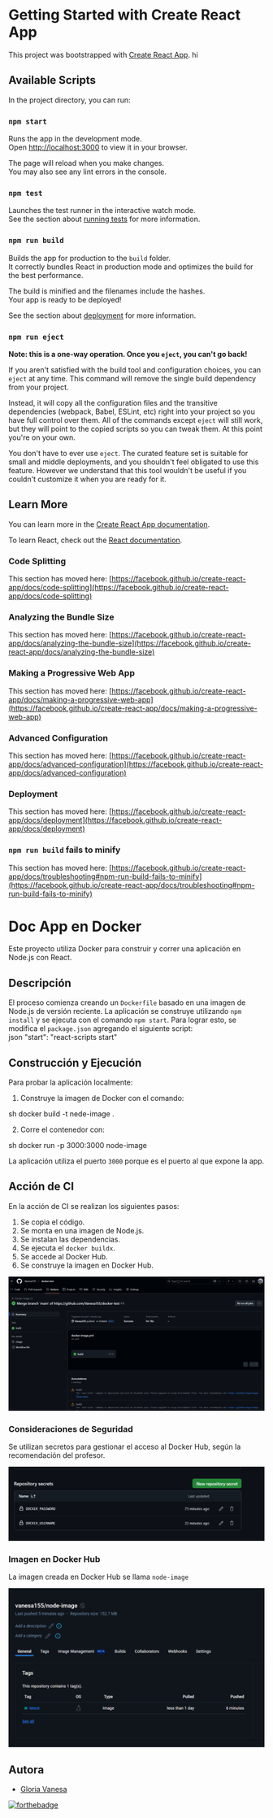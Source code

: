 # Getting Started with Create React App

This project was bootstrapped with [Create React App](https://github.com/facebook/create-react-app).
hi

## Available Scripts

In the project directory, you can run:

### `npm start`

Runs the app in the development mode.\
Open [http://localhost:3000](http://localhost:3000) to view it in your browser.

The page will reload when you make changes.\
You may also see any lint errors in the console.

### `npm test`

Launches the test runner in the interactive watch mode.\
See the section about [running tests](https://facebook.github.io/create-react-app/docs/running-tests) for more information.

### `npm run build`

Builds the app for production to the `build` folder.\
It correctly bundles React in production mode and optimizes the build for the best performance.

The build is minified and the filenames include the hashes.\
Your app is ready to be deployed!

See the section about [deployment](https://facebook.github.io/create-react-app/docs/deployment) for more information.

### `npm run eject`

**Note: this is a one-way operation. Once you `eject`, you can't go back!**

If you aren't satisfied with the build tool and configuration choices, you can `eject` at any time. This command will remove the single build dependency from your project.

Instead, it will copy all the configuration files and the transitive dependencies (webpack, Babel, ESLint, etc) right into your project so you have full control over them. All of the commands except `eject` will still work, but they will point to the copied scripts so you can tweak them. At this point you're on your own.

You don't have to ever use `eject`. The curated feature set is suitable for small and middle deployments, and you shouldn't feel obligated to use this feature. However we understand that this tool wouldn't be useful if you couldn't customize it when you are ready for it.

## Learn More

You can learn more in the [Create React App documentation](https://facebook.github.io/create-react-app/docs/getting-started).

To learn React, check out the [React documentation](https://reactjs.org/).

### Code Splitting

This section has moved here: [https://facebook.github.io/create-react-app/docs/code-splitting](https://facebook.github.io/create-react-app/docs/code-splitting)

### Analyzing the Bundle Size

This section has moved here: [https://facebook.github.io/create-react-app/docs/analyzing-the-bundle-size](https://facebook.github.io/create-react-app/docs/analyzing-the-bundle-size)

### Making a Progressive Web App

This section has moved here: [https://facebook.github.io/create-react-app/docs/making-a-progressive-web-app](https://facebook.github.io/create-react-app/docs/making-a-progressive-web-app)

### Advanced Configuration

This section has moved here: [https://facebook.github.io/create-react-app/docs/advanced-configuration](https://facebook.github.io/create-react-app/docs/advanced-configuration)

### Deployment

This section has moved here: [https://facebook.github.io/create-react-app/docs/deployment](https://facebook.github.io/create-react-app/docs/deployment)

### `npm run build` fails to minify

This section has moved here: [https://facebook.github.io/create-react-app/docs/troubleshooting#npm-run-build-fails-to-minify](https://facebook.github.io/create-react-app/docs/troubleshooting#npm-run-build-fails-to-minify)



# Doc App en Docker

Este proyecto utiliza Docker para construir y correr una aplicación en Node.js con React.

## Descripción

El proceso comienza creando un `Dockerfile` basado en una imagen de Node.js de versión reciente. La aplicación se construye utilizando `npm install` y se ejecuta con el comando `npm start`. Para lograr esto, se modifica el `package.json` agregando el siguiente script:  
json
"start": "react-scripts start"
## Construcción y Ejecución

Para probar la aplicación localmente:

1. Construye la imagen de Docker con el comando:

    
sh
    docker build -t nede-image .
    
2. Corre el contenedor con:

    
sh
    docker run -p 3000:3000 node-image
    
La aplicación utiliza el puerto `3000` porque es el puerto al que expone la app.

## Acción de CI

En la acción de CI se realizan los siguientes pasos:

1. Se copia el código.
2. Se monta en una imagen de Node.js.
3. Se instalan las dependencias.
4. Se ejecuta el `docker buildx`.
5. Se accede al Docker Hub.
6. Se construye la imagen en Docker Hub.

![GitHub actions](img/actions%20done.png)


### Consideraciones de Seguridad

Se utilizan secretos para gestionar el acceso al Docker Hub, según la recomendación del profesor.

![Secrets de github](img/secrets.png)

### Imagen en Docker Hub

La imagen creada en Docker Hub se llama `node-image`

![Dockerhub](img/dockerhub.png)


## <b> Autora </b>

+ [Gloria Vanesa](https://github.com/Vanesa155 "Vanesa V.")

[![forthebadge](https://forthebadge.com/images/badges/built-with-love.svg)](https://forthebadge.com)